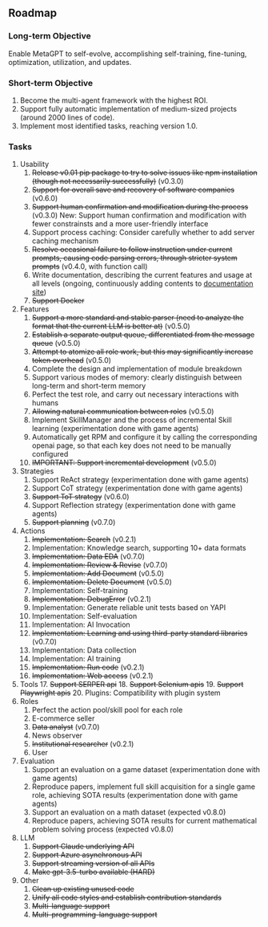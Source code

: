 
## Roadmap

### Long-term Objective

Enable MetaGPT to self-evolve, accomplishing self-training, fine-tuning, optimization, utilization, and updates.

### Short-term Objective

1. Become the multi-agent framework with the highest ROI.
2. Support fully automatic implementation of medium-sized projects (around 2000 lines of code).
3. Implement most identified tasks, reaching version 1.0.

### Tasks

1. Usability
   1. ~~Release v0.01 pip package to try to solve issues like npm installation (though not necessarily successfully)~~ (v0.3.0)
   2. ~~Support for overall save and recovery of software companies~~ (v0.6.0)
   3. ~~Support human confirmation and modification during the process~~ (v0.3.0) New: Support human confirmation and modification with fewer constrainsts and a more user-friendly interface
   4. Support process caching: Consider carefully whether to add server caching mechanism
   5. ~~Resolve occasional failure to follow instruction under current prompts, causing code parsing errors, through stricter system prompts~~ (v0.4.0, with function call)
   6. Write documentation, describing the current features and usage at all levels (ongoing, continuously adding contents to [documentation site](https://docs.deepwisdom.ai/main/en/guide/get_started/introduction.html))
   7. ~~Support Docker~~
2. Features
   1. ~~Support a more standard and stable parser (need to analyze the format that the current LLM is better at)~~ (v0.5.0)
   2. ~~Establish a separate output queue, differentiated from the message queue~~ (v0.5.0)
   3. ~~Attempt to atomize all role work, but this may significantly increase token overhead~~ (v0.5.0)
   4. Complete the design and implementation of module breakdown
   5. Support various modes of memory: clearly distinguish between long-term and short-term memory
   6. Perfect the test role, and carry out necessary interactions with humans
   7. ~~Allowing natural communication between roles~~ (v0.5.0)
   8. Implement SkillManager and the process of incremental Skill learning (experimentation done with game agents)
   9. Automatically get RPM and configure it by calling the corresponding openai page, so that each key does not need to be manually configured
   10. ~~IMPORTANT: Support incremental development~~ (v0.5.0)
3. Strategies
   1. Support ReAct strategy (experimentation done with game agents)
   2. Support CoT strategy (experimentation done with game agents)
   3. ~~Support ToT strategy~~ (v0.6.0)
   4. Support Reflection strategy (experimentation done with game agents)
   5. ~~Support planning~~ (v0.7.0)
4. Actions
   1. ~~Implementation: Search~~ (v0.2.1)
   2. Implementation: Knowledge search, supporting 10+ data formats
   3. ~~Implementation: Data EDA~~ (v0.7.0)
   4. ~~Implementation: Review & Revise~~ (v0.7.0)
   5. ~~Implementation: Add Document~~ (v0.5.0)
   6. ~~Implementation: Delete Document~~ (v0.5.0)
   7. Implementation: Self-training
   8. ~~Implementation: DebugError~~ (v0.2.1)
   9. Implementation: Generate reliable unit tests based on YAPI
   10. Implementation: Self-evaluation
   11. Implementation: AI Invocation
   12. ~~Implementation: Learning and using third-party standard libraries~~ (v0.7.0)
   13. Implementation: Data collection
   14. Implementation: AI training
   15. ~~Implementation: Run code~~ (v0.2.1)
   16. ~~Implementation: Web access~~ (v0.2.1)
5. Tools
   17. ~~Support SERPER api~~
   18. ~~Support Selenium apis~~
   19. ~~Support Playwright apis~~
   20. Plugins: Compatibility with plugin system
6. Roles
   1. Perfect the action pool/skill pool for each role
   2. E-commerce seller
   3. ~~Data analyst~~ (v0.7.0)
   4. News observer
   5. ~~Institutional researcher~~ (v0.2.1)
   6. User
7. Evaluation
   1. Support an evaluation on a game dataset (experimentation done with game agents)
   2. Reproduce papers, implement full skill acquisition for a single game role, achieving SOTA results (experimentation done with game agents)
   3. Support an evaluation on a math dataset (expected v0.8.0)
   4. Reproduce papers, achieving SOTA results for current mathematical problem solving process (expected v0.8.0)
8. LLM
   1. ~~Support Claude underlying API~~
   2. ~~Support Azure asynchronous API~~
   3. ~~Support streaming version of all APIs~~
   4. ~~Make gpt-3.5-turbo available (HARD)~~
9. Other
   1. ~~Clean up existing unused code~~
   2. ~~Unify all code styles and establish contribution standards~~
   3. ~~Multi-language support~~
   4. ~~Multi-programming-language support~~